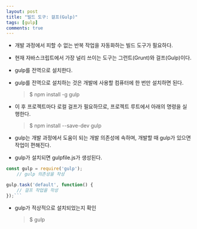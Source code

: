 ```yaml
---
layout: post
title: "빌드 도구: 걸프(Gulp)"
tags: [gulp] 
comments: true
---
```


- 개발 과정에서 피할 수 없는 반복 작업을 자동화하는 빌드 도구가 필요하다.
- 현재 자바스크립트에서 가장 널리 쓰이는 도구는 그런트(Grunt)와 걸프(Gulp)이다.

- gulp를 전역으로 설치한다.
- gulp를 전역으로 설치하는 것은 개발에 사용할 컴퓨터에 한 번만 설치하면 된다.

  > \$ npm install -g gulp

- 이 후 프로젝트마다 로컬 걸프가 필요하므로, 프로젝트 루트에서 아래의 명령을 실행한다.

  > \$ npm install --save-dev gulp

- gulp는 개발 과정에서 도움이 되는 개발 의존성에 속하며, 개발할 때 gulp가 있으면 작업이 편해진다.
- gulp가 설치되면 gulpfile.js가 생성된다.

````javascript
const gulp = require('gulp');
    // gulp 의존성을 작성

gulp.task('default', function() {
    // 걸프 작업을 작성
});```
````

- gulp가 적상적으로 설치되었는지 확인
  > \$ gulp
